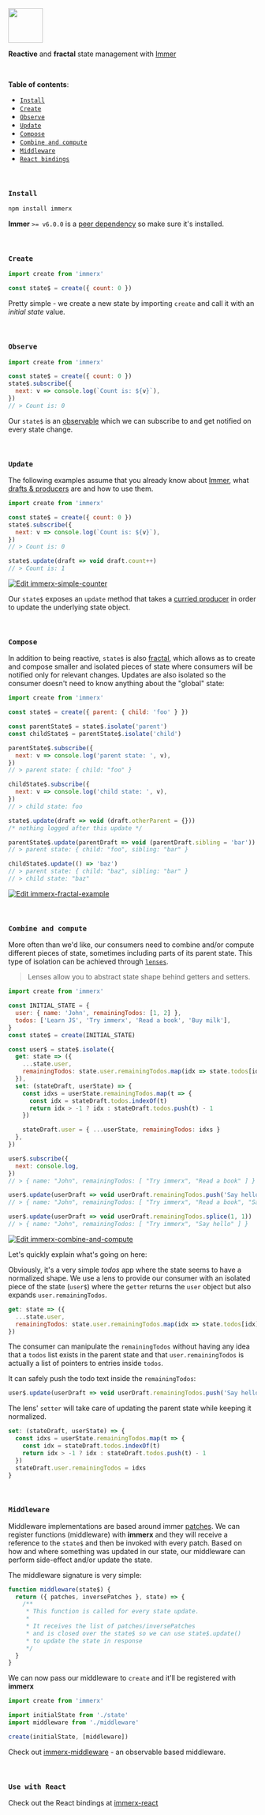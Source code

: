<img src="images/immerx-state-logo.svg" height="70px"/>

<br/>

**Reactive** and **fractal** state management with [Immer](https://github.com/immerjs/immer)

<br/>

**Table of contents**:

- [`Install`](#install)
- [`Create`](#create)
- [`Observe`](#observe)
- [`Update`](#update)
- [`Compose`](#compose)
- [`Combine and compute`](#combine-and-compute)
- [`Middleware`](#middleware)
- [`React bindings`](#use-with-react)

<br/>

### `Install`

```sh
npm install immerx
```

**Immer** `>= v6.0.0` is a [peer dependency](https://nodejs.org/es/blog/npm/peer-dependencies/) so make sure it's installed.

<br/>

### `Create`

```js
import create from 'immerx'

const state$ = create({ count: 0 })
```

Pretty simple - we create a new state by importing `create` and call it with an _initial state_ value.

<br/>

### `Observe`

```js
import create from 'immerx'

const state$ = create({ count: 0 })
state$.subscribe({
  next: v => console.log(`Count is: ${v}`),
})
// > Count is: 0
```

Our `state$` is an [observable](https://github.com/tc39/proposal-observable) which we can subscribe to and get notified on every state change.

<br/>

### `Update`

The following examples assume that you already know about [Immer](https://github.com/immerjs/immer), what [drafts & producers](https://immerjs.github.io/immer/docs/produce) are and how to use them.

```js
import create from 'immerx'

const state$ = create({ count: 0 })
state$.subscribe({
  next: v => console.log(`Count is: ${v}`),
})
// > Count is: 0

state$.update(draft => void draft.count++)
// > Count is: 1
```

[![Edit immerx-simple-counter](https://codesandbox.io/static/img/play-codesandbox.svg)](https://codesandbox.io/s/immerx-simple-counter-wrpqb?fontsize=14&hidenavigation=1&theme=dark)

Our `state$` exposes an `update` method that takes a [curried producer](https://immerjs.github.io/immer/docs/curried-produce) in order to update the underlying state object.

<br/>

### `Compose`

In addition to being reactive, `state$` is also [fractal](https://staltz.com/unidirectional-user-interface-architectures.html), which allows as to create and compose smaller and isolated pieces of state where consumers will be notified only for relevant changes. Updates are also isolated so the consumer doesn't need to know anything about the "global" state:

```js
import create from 'immerx'

const state$ = create({ parent: { child: 'foo' } })

const parentState$ = state$.isolate('parent')
const childState$ = parentState$.isolate('child')

parentState$.subscribe({
  next: v => console.log('parent state: ', v),
})
// > parent state: { child: "foo" }

childState$.subscribe({
  next: v => console.log('child state: ', v),
})
// > child state: foo

state$.update(draft => void (draft.otherParent = {}))
/* nothing logged after this update */

parentState$.update(parentDraft => void (parentDraft.sibling = 'bar'))
// > parent state: { child: "foo", sibling: "bar" }

childState$.update(() => 'baz')
// > parent state: { child: "baz", sibling: "bar" }
// > child state: "baz"
```

[![Edit immerx-fractal-example](https://codesandbox.io/static/img/play-codesandbox.svg)](https://codesandbox.io/s/falling-pine-ndiue?fontsize=14&hidenavigation=1&theme=dark)

<br/>

### `Combine and compute`

More often than we'd like, our consumers need to combine and/or compute different pieces of state, sometimes including parts of its parent state. This type of isolation can be achieved through [`lenses`](https://medium.com/javascript-scene/lenses-b85976cb0534).

> Lenses allow you to abstract state shape behind getters and setters.

```js
import create from 'immerx'

const INITIAL_STATE = {
  user: { name: 'John', remainingTodos: [1, 2] },
  todos: ['Learn JS', 'Try immerx', 'Read a book', 'Buy milk'],
}
const state$ = create(INITIAL_STATE)

const user$ = state$.isolate({
  get: state => ({
    ...state.user,
    remainingTodos: state.user.remainingTodos.map(idx => state.todos[idx]),
  }),
  set: (stateDraft, userState) => {
    const idxs = userState.remainingTodos.map(t => {
      const idx = stateDraft.todos.indexOf(t)
      return idx > -1 ? idx : stateDraft.todos.push(t) - 1
    })

    stateDraft.user = { ...userState, remainingTodos: idxs }
  },
})

user$.subscribe({
  next: console.log,
})
// > { name: "John", remainingTodos: [ "Try immerx", "Read a book" ] }

user$.update(userDraft => void userDraft.remainingTodos.push('Say hello'))
// > { name: "John", remainingTodos: [ "Try immerx", "Read a book", "Say hello" ] }

user$.update(userDraft => void userDraft.remainingTodos.splice(1, 1))
// > { name: "John", remainingTodos: [ "Try immerx", "Say hello" ] }
```

[![Edit immerx-combine-and-compute](https://codesandbox.io/static/img/play-codesandbox.svg)](https://codesandbox.io/s/immerx-combine-and-compute-evqvu?fontsize=14&hidenavigation=1&theme=dark)

Let's quickly explain what's going on here:

Obviously, it's a very simple _todos_ app where the state seems to have a normalized shape. We use a lens to provide our consumer with an isolated piece of the state (`user$`) where the `getter` returns the `user` object but also expands `user.remainingTodos`.

```js
get: state => ({
  ...state.user,
  remainingTodos: state.user.remainingTodos.map(idx => state.todos[idx]),
})
```

The consumer can manipulate the `remainingTodos` without having any idea that a `todos` list exists in the parent state and that `user.remainingTodos` is actually a list of pointers to entries inside `todos`.

It can safely push the todo text inside the `remainingTodos`:

```js
user$.update(userDraft => void userDraft.remainingTodos.push('Say hello'))
```

The lens' `setter` will take care of updating the parent state while keeping it normalized.

```js
set: (stateDraft, userState) => {
  const idxs = userState.remainingTodos.map(t => {
    const idx = stateDraft.todos.indexOf(t)
    return idx > -1 ? idx : stateDraft.todos.push(t) - 1
  })
  stateDraft.user.remainingTodos = idxs
}
```

<br/>

### `Middleware`

Middleware implementations are based around immer [patches](https://immerjs.github.io/immer/docs/patches). We can register functions (middleware) with **immerx** and they will receive a reference to the `state$` and then be invoked with every patch. Based on how and where something was updated in our state, our middleware can perform side-effect and/or update the state.

The middleware signature is very simple:

```js
function middleware(state$) {
  return ({ patches, inversePatches }, state) => {
    /**
     * This function is called for every state update.
     *
     * It receives the list of patches/inversePatches
     * and is closed over the state$ so we can use state$.update()
     * to update the state in response
     */
  }
}
```

We can now pass our middleware to `create` and it'll be registered with **immerx**

```js
import create from 'immerx'

import initialState from './state'
import middleware from './middleware'

create(initialState, [middleware])
```

Check out [immerx-middleware](https://github.com/monojack/immerx-middleware) - an observable based middleware.

<br/>

### `Use with React`

Check out the React bindings at [immerx-react](https://github.com/monojack/immerx-react)
